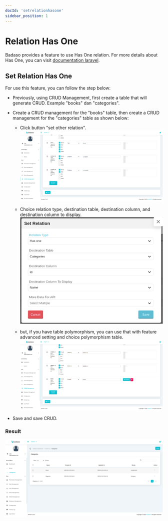 ```yaml
---
docId: 'setrelationhasone'
sidebar_position: 1
---
```


# Relation Has One

Badaso provides a feature to use Has One relation. For more details about Has One, you can visit [documentation laravel](https://laravel.com/docs/10.x/eloquent-relationships#one-to-one).


## Set Relation Has One
For use this feature, you can follow the step below:
- Previously, using CRUD Management, first create a table that will generate CRUD. Example "books" dan "categories".

- Create a CRUD management for the "books" table, then create a CRUD management for the "categories" table as shown below:

    - Click button "set other relation".
        ![Add relation Has One](/img/Add-relation-has-one.png)

    - Choice relation type, destination table, destination column, and destination column to display.
        ![Add relation Has One set options](/img/Add-relation-has-one-set-options.png)

    - but, if you have table polymorphism, you can use that with feature advanced setting and choice polymorphism table.
        ![after add relation has one](/img/after-make-relation-has-one.png)

- Save and save CRUD. 

### Result

![Result has Many](/img/result-has-one.png)